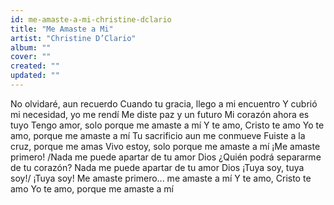 ```yaml
---
id: me-amaste-a-mi-christine-dclario
title: "Me Amaste a Mi"
artist: "Christine D’Clario"
album: ""
cover: ""
created: ""
updated: ""
---
```


No olvidaré, aun recuerdo
Cuando tu gracia, llego a mi encuentro
Y cubrió mi necesidad, yo me rendí
Me diste paz y un futuro
Mi corazón ahora es tuyo
Tengo amor, solo porque me amaste a mí
Y te amo, Cristo te amo
Yo te amo, porque me amaste a mí
Tu sacrificio aun me conmueve
Fuiste a la cruz, porque me amas
Vivo estoy, solo porque me amaste a mí
¡Me amaste primero!
/Nada me puede apartar de tu amor Dios
¿Quién podrá separarme de tu corazón?
Nada me puede apartar de tu amor Dios
¡Tuya soy, tuya soy!/
¡Tuya soy!
Me amaste primero... me amaste a mí
Y te amo, Cristo te amo
Yo te amo, porque me amaste a mí